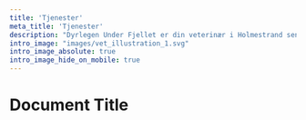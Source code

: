 ```yaml
---
title: 'Tjenester'
meta_title: 'Tjenester'
description: "Dyrlegen Under Fjellet er din veterinær i Holmestrand sentrum"
intro_image: "images/vet_illustration_1.svg"
intro_image_absolute: true 
intro_image_hide_on_mobile: true
---
```


# Document Title

